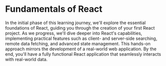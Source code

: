 # Fundamentals of React

In the initial phase of this learning journey, we'll explore the essential foundations of React, guiding you through the creation of your first React project. As we progress, we'll dive deeper into React's capabilities, implementing practical features such as client- and server-side searching, remote data fetching, and advanced state management. This hands-on approach mirrors the development of a real-world web application. By the end, you'll have a fully functional React application that seamlessly interacts with real-world data.

